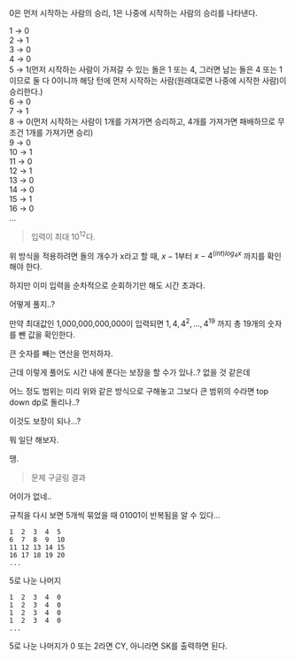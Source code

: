 0은 먼저 시작하는 사람의 승리, 1은 나중에 시작하는 사람의 승리를 나타낸다.

1 → 0  
2 → 1  
3 → 0  
4 → 0  
5 → 1(먼저 시작하는 사람이 가져갈 수 있는 돌은 1 또는 4, 그러면 남는 돌은 4 또는 1이므로 둘 다 0이니까 해당 턴에 먼저 시작하는 사람(원래대로면 나중에 시작한 사람)이 승리한다.)  
6 → 0  
7 → 1  
8 → 0(먼저 시작하는 사람이 1개를 가져가면 승리하고, 4개를 가져가면 패배하므로 무조건 1개를 가져가면 승리)  
9 → 0  
10 → 1  
11 → 0  
12 → 1  
13 → 0  
14 → 0  
15 → 1  
16 → 0  
...

> 입력이 최대 $10^{12}$다.

위 방식을 적용하려면 돌의 개수가 x라고 할 때, $x - 1$부터 $x - 4^{(int)log_4x}$ 까지를 확인해야 한다.

하지만 이미 입력을 순차적으로 순회하기만 해도 시간 초과다.

어떻게 풀지..?

만약 최대값인 1,000,000,000,000이 입력되면 $1, 4, 4^2, ..., 4^{19}$ 까지 총 19개의 숫자를 뺀 값을 확인한다.

큰 숫자를 빼는 연산을 먼저하자.

근데 이렇게 풀어도 시간 내에 푼다는 보장을 할 수가 있나..? 없을 것 같은데

어느 정도 범위는 미리 위와 같은 방식으로 구해놓고 그보다 큰 범위의 수라면 top down dp로 돌리나..?

이것도 보장이 되나...?

뭐 일단 해보자.

땡.

> 문제 구글링 결과

어이가 없네..

규칙을 다시 보면 5개씩 묶었을 때 01001이 반복됨을 알 수 있다...

```
1  2  3  4  5
6  7  8  9  10
11 12 13 14 15
16 17 18 19 20
...
```

5로 나눈 나머지

```
1  2  3  4  0
1  2  3  4  0
1  2  3  4  0
1  2  3  4  0
...
```

5로 나눈 나머지가 0 또는 2라면 CY, 아니라면 SK를 출력하면 된다.
